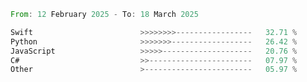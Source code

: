 <!--START_SECTION:Languages-->

```rust
From: 12 February 2025 - To: 18 March 2025

Swift                        >>>>>>>>-----------------   32.71 %
Python                       >>>>>>>------------------   26.42 %
JavaScript                   >>>>>--------------------   20.76 %
C#                           >>-----------------------   07.97 %
Other                        >------------------------   05.97 %
```

<!--END_SECTION:Languages-->
